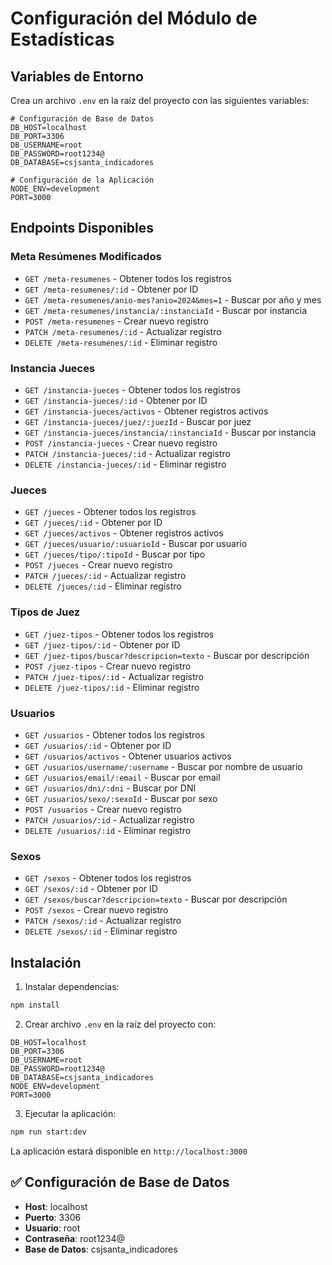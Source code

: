 # Configuración del Módulo de Estadísticas

## Variables de Entorno

Crea un archivo `.env` en la raíz del proyecto con las siguientes variables:

```env
# Configuración de Base de Datos
DB_HOST=localhost
DB_PORT=3306
DB_USERNAME=root
DB_PASSWORD=root1234@
DB_DATABASE=csjsanta_indicadores

# Configuración de la Aplicación
NODE_ENV=development
PORT=3000
```

## Endpoints Disponibles

### Meta Resúmenes Modificados
- `GET /meta-resumenes` - Obtener todos los registros
- `GET /meta-resumenes/:id` - Obtener por ID
- `GET /meta-resumenes/anio-mes?anio=2024&mes=1` - Buscar por año y mes
- `GET /meta-resumenes/instancia/:instanciaId` - Buscar por instancia
- `POST /meta-resumenes` - Crear nuevo registro
- `PATCH /meta-resumenes/:id` - Actualizar registro
- `DELETE /meta-resumenes/:id` - Eliminar registro

### Instancia Jueces
- `GET /instancia-jueces` - Obtener todos los registros
- `GET /instancia-jueces/:id` - Obtener por ID
- `GET /instancia-jueces/activos` - Obtener registros activos
- `GET /instancia-jueces/juez/:juezId` - Buscar por juez
- `GET /instancia-jueces/instancia/:instanciaId` - Buscar por instancia
- `POST /instancia-jueces` - Crear nuevo registro
- `PATCH /instancia-jueces/:id` - Actualizar registro
- `DELETE /instancia-jueces/:id` - Eliminar registro

### Jueces
- `GET /jueces` - Obtener todos los registros
- `GET /jueces/:id` - Obtener por ID
- `GET /jueces/activos` - Obtener registros activos
- `GET /jueces/usuario/:usuarioId` - Buscar por usuario
- `GET /jueces/tipo/:tipoId` - Buscar por tipo
- `POST /jueces` - Crear nuevo registro
- `PATCH /jueces/:id` - Actualizar registro
- `DELETE /jueces/:id` - Eliminar registro

### Tipos de Juez
- `GET /juez-tipos` - Obtener todos los registros
- `GET /juez-tipos/:id` - Obtener por ID
- `GET /juez-tipos/buscar?descripcion=texto` - Buscar por descripción
- `POST /juez-tipos` - Crear nuevo registro
- `PATCH /juez-tipos/:id` - Actualizar registro
- `DELETE /juez-tipos/:id` - Eliminar registro

### Usuarios
- `GET /usuarios` - Obtener todos los registros
- `GET /usuarios/:id` - Obtener por ID
- `GET /usuarios/activos` - Obtener usuarios activos
- `GET /usuarios/username/:username` - Buscar por nombre de usuario
- `GET /usuarios/email/:email` - Buscar por email
- `GET /usuarios/dni/:dni` - Buscar por DNI
- `GET /usuarios/sexo/:sexoId` - Buscar por sexo
- `POST /usuarios` - Crear nuevo registro
- `PATCH /usuarios/:id` - Actualizar registro
- `DELETE /usuarios/:id` - Eliminar registro

### Sexos
- `GET /sexos` - Obtener todos los registros
- `GET /sexos/:id` - Obtener por ID
- `GET /sexos/buscar?descripcion=texto` - Buscar por descripción
- `POST /sexos` - Crear nuevo registro
- `PATCH /sexos/:id` - Actualizar registro
- `DELETE /sexos/:id` - Eliminar registro

## Instalación

1. Instalar dependencias:
```bash
npm install
```

2. Crear archivo `.env` en la raíz del proyecto con:
```env
DB_HOST=localhost
DB_PORT=3306
DB_USERNAME=root
DB_PASSWORD=root1234@
DB_DATABASE=csjsanta_indicadores
NODE_ENV=development
PORT=3000
```

3. Ejecutar la aplicación:
```bash
npm run start:dev
```

La aplicación estará disponible en `http://localhost:3000`

## ✅ Configuración de Base de Datos

- **Host**: localhost
- **Puerto**: 3306
- **Usuario**: root
- **Contraseña**: root1234@
- **Base de Datos**: csjsanta_indicadores
